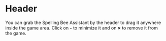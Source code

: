 # Header

You can grab the Spelling Bee Assistant by the header to drag it anywhere inside the game area. Click on **-** to minimize it and on **×** to remove it from the game.